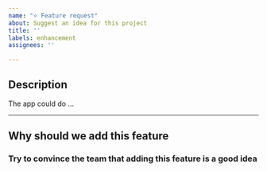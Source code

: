```yaml
---
name: "⭐ Feature request"
about: Suggest an idea for this project
title: ''
labels: enhancement
assignees: ''

---
```


## Description
The app could do ...

***
## Why should we add this feature
### Try to convince the team that adding this feature is a good idea

